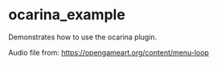 # ocarina_example

Demonstrates how to use the ocarina plugin.

Audio file from: https://opengameart.org/content/menu-loop
